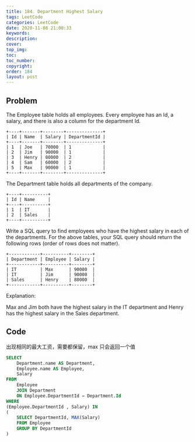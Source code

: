 ```yaml
---
title: 184. Department Highest Salary
tags: LeetCode
categories: LeetCode
date: 2020-11-08 21:00:33
keywords:
description:
cover:
top_img:
toc:
toc_number:
copyright:
order: 184
layout: post
---
```


## Problem

The Employee table holds all employees. Every employee has an Id, a salary, and there is also a column for the department Id.

```
+----+-------+--------+--------------+
| Id | Name  | Salary | DepartmentId |
+----+-------+--------+--------------+
| 1  | Joe   | 70000  | 1            |
| 2  | Jim   | 90000  | 1            |
| 3  | Henry | 80000  | 2            |
| 4  | Sam   | 60000  | 2            |
| 5  | Max   | 90000  | 1            |
+----+-------+--------+--------------+
```

The Department table holds all departments of the company.

```
+----+----------+
| Id | Name     |
+----+----------+
| 1  | IT       |
| 2  | Sales    |
+----+----------+
```

Write a SQL query to find employees who have the highest salary in each of the departments. For the above tables, your SQL query should return the following rows (order of rows does not matter).

```
+------------+----------+--------+
| Department | Employee | Salary |
+------------+----------+--------+
| IT         | Max      | 90000  |
| IT         | Jim      | 90000  |
| Sales      | Henry    | 80000  |
+------------+----------+--------+
```

Explanation:

Max and Jim both have the highest salary in the IT department and Henry has the highest salary in the Sales department.

## Code

出现相同的最大工资，需要都保留，max 只会返回一个值

```sql
SELECT
    Department.name AS Department,
    Employee.name AS Employee,
    Salary
FROM
    Employee
    JOIN Department
    ON Employee.DepartmentId = Department.Id
WHERE
(Employee.DepartmentId , Salary) IN
(
    SELECT DepartmentId, MAX(Salary)
    FROM Employee
    GROUP BY DepartmentId
)
```
